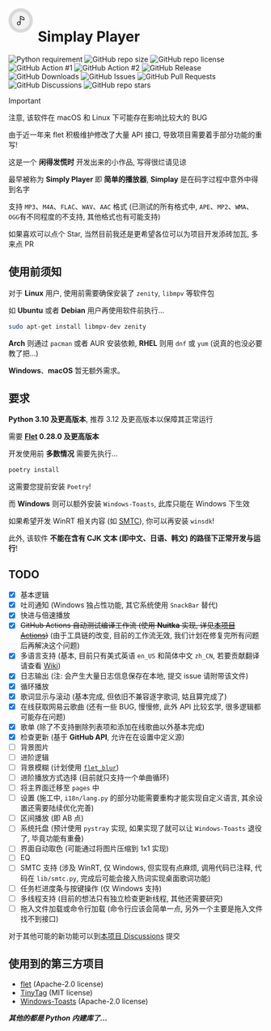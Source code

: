 <img width="48" height="48" align="left" style="float: left; margin: 0 10px 0 0;" alt="Simplay Player Logo" src="https://github.com/WhatDamon/Simplay-Player/blob/main/asset/simplay.png">  

# Simplay Player

![Python requirement](https://img.shields.io/badge/python-≥3.8-brightgreen?logo=python)
![GitHub repo size](https://img.shields.io/github/repo-size/WhatDamon/Simplay-Player)
![GitHub repo license](https://img.shields.io/github/license/WhatDamon/Simplay-Player)
![GitHub Action #1](https://github.com/WhatDamon/Simplay-Player/actions/workflows/build.yml/badge.svg)
![GitHub Action #2](https://github.com/WhatDamon/Simplay-Player/actions/workflows/buildwin.yml/badge.svg)
![GitHub Release](https://img.shields.io/github/v/release/WhatDamon/Simplay-Player)
![GitHub Downloads](https://img.shields.io/github/downloads/WhatDamon/Simplay-Player/total)
![GitHub Issues](https://img.shields.io/github/issues/WhatDamon/Simplay-Player)
![GitHub Pull Requests](https://img.shields.io/github/issues-pr/WhatDamon/Simplay-Player)
![GitHub Discussions](https://img.shields.io/github/discussions/WhatDamon/Simplay-Player)
![GitHub repo stars](https://img.shields.io/github/stars/WhatDamon/Simplay-Player)

> [!IMPORTANT]  
> 注意, 该软件在 macOS 和 Linux 下可能存在影响比较大的 BUG
>
> 由于近一年来 flet 积极维护修改了大量 API 接口, 导致项目需要着手部分功能的重写!

这是一个 __闲得发慌时__ 开发出来的小作品, 写得很烂请见谅

最早被称为 __Simply Player__ 即 __简单的播放器__, __Simplay__ 是在码字过程中意外中得到名字

支持 `MP3`、`M4A`、`FLAC`、`WAV`、`AAC` 格式 (已测试的所有格式中, `APE`、`MP2`、`WMA`、`OGG`有不同程度的不支持, 其他格式也有可能支持)

如果喜欢可以点个 Star, 当然目前我还是更希望各位可以为项目开发添砖加瓦, 多来点 PR

## 使用前须知

对于 __Linux__ 用户, 使用前需要确保安装了 `zenity`, `libmpv` 等软件包

如 __Ubuntu__ 或者 __Debian__ 用户再使用软件前执行...

~~~Bash
sudo apt-get install libmpv-dev zenity
~~~

__Arch__ 则通过 `pacman` 或者 AUR 安装依赖, __RHEL__ 则用 `dnf` 或 `yum` (说真的也没必要教了把...)

__Windows__、__macOS__  暂无额外需求。

## 要求

__Python 3.10 及更高版本__, 推荐 3.12 及更高版本以保障其正常运行

需要 __[Flet](https://flet.dev) 0.28.0 及更高版本__

开发使用前 __多数情况__ 需要先执行...

~~~Bash
poetry install
~~~

这需要您提前安装 `Poetry`!

而 __Windows__ 则可以额外安装 `Windows-Toasts`, 此库只能在 Windows 下生效

如果希望开发 WinRT 相关内容 (如 [SMTC](https://learn.microsoft.com/zh-cn/uwp/api/windows.media.systemmediatransportcontrols)), 你可以再安装 `winsdk`!

此外, 该软件 __不能在含有 CJK 文本 (即中文、日语、韩文) 的路径下正常开发与运行__!

## TODO

- [x] 基本逻辑
- [x] 吐司通知 (Windows 独占性功能, 其它系统使用 `SnackBar` 替代)
- [x] 快进与倍速播放
- [x] ~~GitHub Actions 自动测试编译工作流 (使用 __Nuitka__ 实现, 详见[本项目 Actions](https://github.com/WhatDamon/Simplay-Player/actions))~~ (由于工具链的改变, 目前的工作流无效, 我们计划在修复完所有问题后再解决这个问题)
- [x] 多语言支持 (基本, 目前只有美式英语 `en_US` 和简体中文 `zh_CN`, 若要贡献翻译请查看 [Wiki](https://github.com/WhatDamon/Simplay-Player/wiki/%E8%BD%AF%E4%BB%B6%E7%BF%BB%E8%AF%91))
- [x] 日志输出 (注: 会产生大量日志信息保存在本地, 提交 issue 请附带该文件)
- [x] 循环播放
- [x] 歌词显示与滚动 (基本完成, 但依旧不兼容逐字歌词, 姑且算完成了)
- [x] 在线获取网易云歌曲 (还有一些 BUG, 慢慢修, 此外 API 比较玄学, 很多逻辑都可能存在问题)
- [x] 歌单 (除了不支持删除列表项和添加在线歌曲以外基本完成)
- [x] 检查更新 (基于 __GitHub API__, 允许在在设置中定义源)
- [ ] 背景图片
- [ ] 进阶逻辑
- [ ] 背景模糊 (计划使用 [`flet_blur`](https://github.com/shiena/flet-blur))
- [ ] 进阶播放方式选择 (目前就只支持一个单曲循环)
- [ ] 将主界面迁移至 `pages` 中
- [ ] 设置 (施工中, `i18n/lang.py` 的部分功能需要重构才能实现自定义语言, 其余设置还需要陆续优化完善)
- [ ] 区间播放 (即 AB 点)
- [ ] 系统托盘 (预计使用 `pystray` 实现, 如果实现了就可以让 `Windows-Toasts` 退役了, 毕竟功能有重叠)
- [ ] 界面自动取色 (可能通过将图片压缩到 1x1 实现)
- [ ] EQ
- [ ] SMTC 支持 (涉及 WinRT, 仅 Windows, 但实现有点麻烦, 调用代码已注释, 代码在 `lib/smtc.py`, 完成后可能会接入热词实现桌面歌词功能)
- [ ] 任务栏进度条与按键操作 (仅 Windows 支持)
- [ ] 多线程支持 (目前的想法只有独立检查更新线程, 其他还需要研究)
- [ ] 拖入文件加载或命令行加载 (命令行应该会简单一点, 另外一个主要是拖入文件找不到接口)

对于其他可能的新功能可以到[本项目 Discussions](https://github.com/suntrise/Simplay-Player/discussions) 提交

## 使用到的第三方项目

- [flet](https://github.com/flet-dev/flet) (Apache-2.0 license)
- [TinyTag](https://github.com/devsnd/tinytag) (MIT license)
- [Windows-Toasts](https://github.com/DatGuy1/Windows-Toasts) (Apache-2.0 license)

___其他的都是 Python 内建库了...___